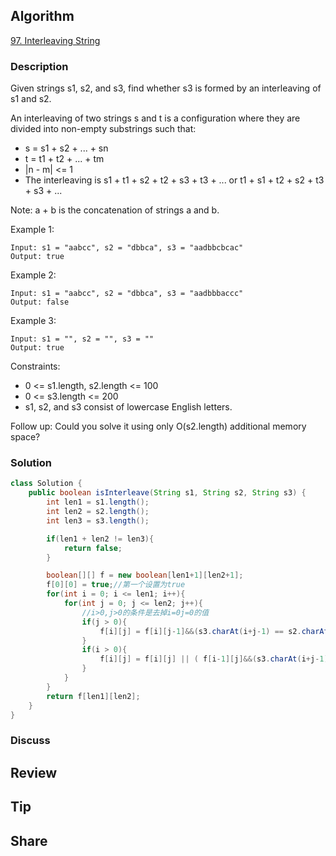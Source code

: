 ## Algorithm

[97. Interleaving String](https://leetcode.com/problems/interleaving-string/)

### Description

Given strings s1, s2, and s3, find whether s3 is formed by an interleaving of s1 and s2.

An interleaving of two strings s and t is a configuration where they are divided into non-empty substrings such that:

- s = s1 + s2 + ... + sn
- t = t1 + t2 + ... + tm
- |n - m| <= 1
- The interleaving is s1 + t1 + s2 + t2 + s3 + t3 + ... or t1 + s1 + t2 + s2 + t3 + s3 + ...

Note: a + b is the concatenation of strings a and b.

Example 1:

```
Input: s1 = "aabcc", s2 = "dbbca", s3 = "aadbbcbcac"
Output: true
```

Example 2:

```
Input: s1 = "aabcc", s2 = "dbbca", s3 = "aadbbbaccc"
Output: false
```

Example 3:

```
Input: s1 = "", s2 = "", s3 = ""
Output: true
```

Constraints:

- 0 <= s1.length, s2.length <= 100
- 0 <= s3.length <= 200
- s1, s2, and s3 consist of lowercase English letters.

Follow up: Could you solve it using only O(s2.length) additional memory space?

### Solution

```java
class Solution {
    public boolean isInterleave(String s1, String s2, String s3) {
        int len1 = s1.length();
    	int len2 = s2.length();
    	int len3 = s3.length();

    	if(len1 + len2 != len3){
    		return false;
    	}

    	boolean[][] f = new boolean[len1+1][len2+1];
    	f[0][0] = true;//第一个设置为true
    	for(int i = 0; i <= len1; i++){
    		for(int j = 0; j <= len2; j++){
    			//i>0,j>0的条件是去掉i=0j=0的值
    			if(j > 0){
    				f[i][j] = f[i][j-1]&&(s3.charAt(i+j-1) == s2.charAt(j-1));
    			}
    			if(i > 0){
    				f[i][j] = f[i][j] || ( f[i-1][j]&&(s3.charAt(i+j-1) == s1.charAt(i-1)));
    			}
    		}
    	}
    	return f[len1][len2];
    }
}
```

### Discuss

## Review


## Tip


## Share
